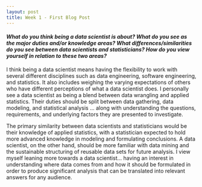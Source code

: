 ```yaml
---
layout: post
title: Week 1 - First Blog Post
---
```


#### _What do you think being a data scientist is about?  What do you see as the major duties and/or knowledge areas?  What differences/similarities do you see between data scientists and statisticians?  How do you view yourself in relation to these two areas?_

I think being a data scientist means having the flexibility to work with several different disciplines such as data engineering, software engineering, and statistics. It also includes weighing the varying expectations of others who have different perceptions of what a data scientist does. I personally see a data scientist as being a blend between data wrangling and applied statistics. Their duties should be split between data gathering, data modeling, and statistical analysis ... along with understanding the questions, requirements, and underlying factors they are presented to investigate.

The primary similarity between data scientists and statisticians would be their knowledge of applied statistics, with a statistician expected to hold more advanced knowledge in modeling and formulating conclusions. A data scientist, on the other hand, should be more familiar with data mining and the sustainable structuring of reusable data sets for future analysis. I view myself leaning more towards a data scientist... having an interest in understanding where data comes from and how it should be formulated in order to produce significant analysis that can be translated into relevant answers for any audience.
